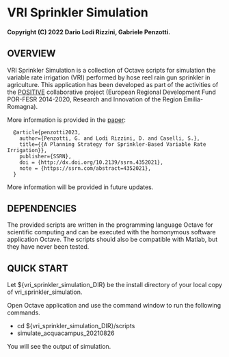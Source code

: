 # VRI Sprinkler Simulation
#### Copyright (C) 2022 Dario Lodi Rizzini, Gabriele Penzotti.


OVERVIEW
-------------------------------------------------

VRI Sprinkler Simulation is a collection of Octave scripts for simulation 
the variable rate irrigation (VRI) performed by hose reel rain gun sprinkler 
in agriculture. 
This application has been developed as part of the activities of the [POSITIVE](http://www.progettopositive.it/) 
collaborative project (European Regional Development Fund POR-FESR 2014-2020, 
Research and Innovation of the Region Emilia-Romagna).    

More information is provided in the [paper](http://dx.doi.org/10.2139/ssrn.4352021):  

````
  @article{penzotti2023,
    author={Penzotti, G. and Lodi Rizzini, D. and Caselli, S.},
    title={{A Planning Strategy for Sprinkler-Based Variable Rate Irrigation}},
    publisher={SSRN}, 
    doi = {http://dx.doi.org/10.2139/ssrn.4352021},
    note = {https://ssrn.com/abstract=4352021},
  }
````


More information will be provided in future updates. 


DEPENDENCIES
-------------------------------------------------

The provided scripts are written in the programming language Octave 
for scientific computing and can be executed with the homonymous software application Octave.
The scripts should also be compatible with Matlab, but they have never been tested. 


QUICK START
-------------------------------------------------

Let ${vri_sprinkler_simulation_DIR} be the install directory of your local copy 
of vri_sprinkler_simulation. 

Open Octave application and use the command window to run the following commands.

-  cd ${vri_sprinkler_simulation_DIR}/scripts
-  simulate_acquacampus_20210826

You will see the output of simulation. 

